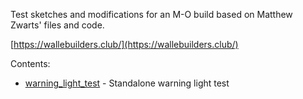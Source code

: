 Test sketches and modifications for an M-O build based on Matthew Zwarts' files and code.

[https://wallebuilders.club/](https://wallebuilders.club/)

Contents:
* [warning_light_test](https://github.com/shashachu/M-O/tree/main/warning_light_test) - Standalone warning light test

